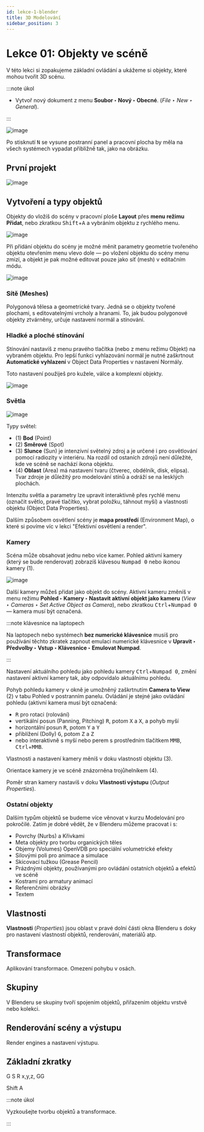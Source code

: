 ```yaml
---
id: lekce-1-blender
title: 3D Modelování
sidebar_position: 3
---
```


# Lekce 01: Objekty ve scéně
V této lekci si zopakujeme základní ovládání a ukážeme si objekty, které mohou tvořit 3D scénu.

:::note úkol

- Vytvoř nový dokument z menu **Soubor ‣ Nový ‣ Obecné**. (*File ‣ New ‣ General*).

:::

![image](../img/01blender-okno.svg)

Po stisknutí <kbd>N</kbd> se vysune postranní panel a pracovní plocha by měla na všech systémech vypadat přibližně tak, jako na obrázku.

## První projekt


![image](./images/blender-screen.png)
## Vytvoření a typy objektů

Objekty do vložíš do scény v pracovní ploše **Layout** přes **menu režimu Přidat**, nebo zkratkou <kbd>Shift</kbd>+<kbd>A</kbd> a vybráním objektu z rychlého menu.

![image](./images/blender-add.png)

Při přidání objektu do scény je možné měnit parametry geometrie tvořeného objektu otevřením menu vlevo dole — po vložení objektu do scény menu zmizí, a objekt je pak možné editovat pouze jako síť (mesh) v editačním módu.

![image](./images/blender-meshes.jpg)
### Sítě (Meshes)
Polygonová tělesa a geometrické tvary. Jedná se o objekty tvořené plochami, s editovatelnými vrcholy a hranami. To, jak budou polygonové objekty ztvárněny, určuje nastavení normál a stínování.

### Hladké a ploché stínování
Stínování nastavíš z menu pravého tlačítka (nebo z menu režimu Objekt) na vybraném objektu.
Pro lepší funkci vyhlazování normál je nutné zaškrtnout **Automatické vyhlazení** v Object Data Properties v nastavení Normály.

Toto nastavení použiješ pro kužele, válce a komplexní objekty.

![image](./images/blender-shading.png)

### Světla

![image](./images/blender-lights.jpg)

Typy světel:

- (1) **Bod** (Point)
- (2) **Směrové** (Spot)
- (3) **Slunce** (Sun) je intenzívní světelný zdroj a je určené i pro osvětlování pomocí radiozity v interiéru. Na rozdíl od ostaních zdrojů není důležité, kde ve scéně se nachází ikona objektu.
- (4) **Oblast** (Area) má nastavení tvaru (čtverec, obdélník, disk, elipsa). Tvar zdroje je důležitý pro modelování stínů a odráží se na lesklých plochách.

Intenzitu světla a parametry lze upravit interaktivně přes rychlé menu (označit světlo, pravé tlačítko, vybrat položku, táhnout myší) a vlastnosti objektu (Object Data Properties).

Dalším způsobem osvětlení scény je **mapa prostředí** (Environment Map), o které si povíme víc v lekci "Efektivní osvětlení a render".

### Kamery
Scéna může obsahovat jednu nebo více kamer. Pohled aktivní kamery (který se bude renderovat) zobrazíš klávesou <kbd>Numpad 0</kbd> nebo ikonou kamery (1).

![image](./images/blender-cameras.jpg)

Další kamery můžeš přidat jako objekt do scény. Aktivní kameru změníš v menu režimu **Pohled ‣ Kamery ‣ Nastavit aktivní objekt jako kameru** (*View ‣ Cameras ‣ Set Active Object as Camera*), nebo zkratkou  <kbd>Ctrl</kbd>+<kbd>Numpad 0</kbd> — kamera musí být označená.

:::note klávesnice na laptopech

Na laptopech nebo systémech **bez numerické klávesnice** musíš pro používání těchto zkratek zapnout emulaci numerické klávesnice v **Upravit ‣ Předvolby ‣ Vstup ‣ Klávesnice ‣ Emulovat Numpad**.

:::


Nastavení aktuálního pohledu jako pohledu kamery <kbd>Ctrl</kbd>+<kbd>Numpad 0</kbd>, změní nastavení aktivní kamery tak, aby odpovídalo aktuálnímu pohledu.

Pohyb pohledu kamery v okně je umožněný zaškrtnutím **Camera to View** (2) v tabu Pohled v postranním panelu. Ovládání je stejné jako ovládání pohledu (aktivní kamera musí být označená:

-  <kbd>R</kbd> pro rotaci (rolování)
- vertikální posun (Panning, Pitching) <kbd>R</kbd>, potom <kbd>X</kbd> a <kbd>X</kbd>, a pohyb myší
- horizontální posun <kbd>R</kbd>, potom <kbd>Y</kbd> a <kbd>Y</kbd>
- přiblížení (Dolly) <kbd>G</kbd>, potom <kbd>Z</kbd> a <kbd>Z</kbd>
- nebo interaktivně s myší nebo perem s prostředním tlačítkem <kbd>MMB</kbd>, <kbd>Ctrl</kbd>+<kbd>MMB</kbd>.

Vlastnosti a nastavení kamery měníš v doku vlastností objektu (3).

Orientace kamery je ve scéně znázorněna trojůhelníkem (4).

Poměr stran kamery nastavíš v doku **Vlastnosti výstupu** (*Output Properties*).



### Ostatní objekty
Dalším typům objektů se budeme více věnovat v kurzu Modelování pro pokročilé. Zatím je dobré vědět, že v Blenderu můžeme pracovat i s:

- Povrchy (Nurbs) a Křivkami
- Meta objekty pro tvorbu organických těles
- Objemy (Volumes) OpenVDB pro speciální volumetrické efekty
- Silovými poli pro animace a simulace
- Skicovací tužkou (Grease Pencil)
- Prázdnými objekty, používanými pro ovládání ostatních objektů a efektů ve scéně
- Kostrami pro armatury animací
- Referenčními obrázky
- Textem

## Vlastnosti
**Vlastnosti** (*Properties*) jsou oblast v pravé dolní části okna Blenderu s doky pro nastavení vlastností objektů, renderování, materiálů atp.





## Transformace
Aplikování transformace. Omezení pohybu v osách.

## Skupiny
V Blenderu se skupiny tvoří spojením objektů, přiřazením objektu vrstvě nebo kolekci.

## Renderování scény a výstupu

Render engines a nastavení výstupu.

## Základní zkratky
G S R x,y,z, GG

Shift A

:::note úkol

Vyzkoušejte tvorbu objektů a transformace.

:::
